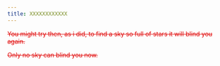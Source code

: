 ```yaml
---
title: XXXXXXXXXXXX
---
```


<del style="color:#E00000">You might try then, as i did, to find a sky so full of stars it will blind you again.</del>

<del style="color:#E00000">Only no sky can blind you now.</del>